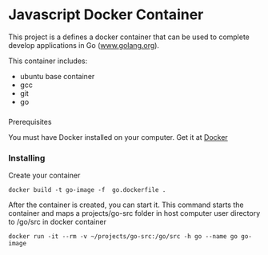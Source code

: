 # Javascript Docker Container

This project is a defines a docker container that can be used to complete
develop applications in Go  (www.golang.org).

This container includes:
* ubuntu base container
* gcc
* git 
* go

###
Prerequisites

You must have Docker installed on your computer.   Get it at [Docker](http://www.docker.com)  

### Installing

Create your container

```
docker build -t go-image -f  go.dockerfile .
```

After the container is created, you can start it.   This command starts the container
and maps a projects/go-src folder in host computer user directory to /go/src in docker container

```
docker run -it --rm -v ~/projects/go-src:/go/src -h go --name go go-image
```